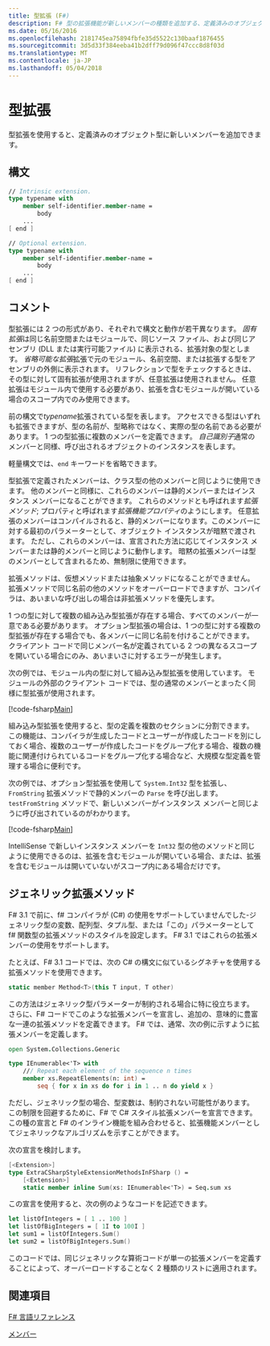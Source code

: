 ```yaml
---
title: 型拡張 (F#)
description: F# 型の拡張機能が新しいメンバーの種類を追加する、定義済みのオブジェクトを許可する方法について説明します。
ms.date: 05/16/2016
ms.openlocfilehash: 2181745ea75894fbfe35d5522c130baaf1876455
ms.sourcegitcommit: 3d5d33f384eeba41b2dff79d096f47ccc8d8f03d
ms.translationtype: MT
ms.contentlocale: ja-JP
ms.lasthandoff: 05/04/2018
---
```

# <a name="type-extensions"></a>型拡張

型拡張を使用すると、定義済みのオブジェクト型に新しいメンバーを追加できます。

## <a name="syntax"></a>構文

```fsharp
// Intrinsic extension.
type typename with
    member self-identifier.member-name =
        body
    ...
[ end ]

// Optional extension.
type typename with
    member self-identifier.member-name =
        body
    ...
[ end ]
```

## <a name="remarks"></a>コメント
型拡張には 2 つの形式があり、それぞれで構文と動作が若干異なります。 *固有拡張*は同じ名前空間またはモジュールで、同じソース ファイル、および同じアセンブリ (DLL または実行可能ファイル) に表示される、拡張対象の型とします。 *省略可能な拡張*拡張で元のモジュール、名前空間、または拡張する型をアセンブリの外側に表示されます。 リフレクションで型をチェックするときは、その型に対して固有拡張が使用されますが、任意拡張は使用されません。 任意拡張はモジュール内で使用する必要があり、拡張を含むモジュールが開いている場合のスコープ内でのみ使用できます。

前の構文で*typename*拡張されている型を表します。 アクセスできる型はいずれも拡張できますが、型の名前が、型略称ではなく、実際の型の名前である必要があります。 1 つの型拡張に複数のメンバーを定義できます。 *自己識別子*通常のメンバーと同様、呼び出されるオブジェクトのインスタンスを表します。

軽量構文では、`end` キーワードを省略できます。

型拡張で定義されたメンバーは、クラス型の他のメンバーと同じように使用できます。 他のメンバーと同様に、これらのメンバーは静的メンバーまたはインスタンス メンバーになることができます。 これらのメソッドとも呼ばれます*拡張メソッド*; プロパティと呼ばれます*拡張機能プロパティ*のようにします。 任意拡張のメンバーはコンパイルされると、静的メンバーになります。このメンバーに対する最初のパラメーターとして、オブジェクト インスタンスが暗黙で渡されます。 ただし、これらのメンバーは、宣言された方法に応じてインスタンス メンバーまたは静的メンバーと同じように動作します。 暗黙の拡張メンバーは型のメンバーとして含まれるため、無制限に使用できます。

拡張メソッドは、仮想メソッドまたは抽象メソッドになることができません。 拡張メソッドで同じ名前の他のメソッドをオーバーロードできますが、コンパイラは、あいまいな呼び出しの場合は非拡張メソッドを優先します。

1 つの型に対して複数の組み込み型拡張が存在する場合、すべてのメンバーが一意である必要があります。 オプション型拡張の場合は、1 つの型に対する複数の型拡張が存在する場合でも、各メンバーに同じ名前を付けることができます。 クライアント コードで同じメンバー名が定義されている 2 つの異なるスコープを開いている場合にのみ、あいまいさに対するエラーが発生します。

次の例では、モジュール内の型に対して組み込み型拡張を使用しています。 モジュールの外部のクライアント コードでは、型の通常のメンバーとまったく同様に型拡張が使用されます。

[!code-fsharp[Main](../../../samples/snippets/fsharp/lang-ref-2/snippet3701.fs)]

組み込み型拡張を使用すると、型の定義を複数のセクションに分割できます。 この機能は、コンパイラが生成したコードとユーザーが作成したコードを別にしておく場合、複数のユーザーが作成したコードをグループ化する場合、複数の機能に関連付けられているコードをグループ化する場合など、大規模な型定義を管理する場合に便利です。

次の例では、オプション型拡張を使用して `System.Int32` 型を拡張し、`FromString` 拡張メソッドで静的メンバーの `Parse` を呼び出します。 `testFromString` メソッドで、新しいメンバーがインスタンス メンバーと同じように呼び出されているのがわかります。

[!code-fsharp[Main](../../../samples/snippets/fsharp/lang-ref-2/snippet3702.fs)]

IntelliSense で新しいインスタンス メンバーを `Int32` 型の他のメソッドと同じように使用できるのは、拡張を含むモジュールが開いている場合、または、拡張を含むモジュールは開いていないがスコープ内にある場合だけです。

## <a name="generic-extension-methods"></a>ジェネリック拡張メソッド
F# 3.1 で前に、f# コンパイラが (C#) の使用をサポートしていませんでした-ジェネリック型の変数、配列型、タプル型、または「この」パラメーターとして f# 関数型の拡張メソッドのスタイルを設定します。 F# 3.1 ではこれらの拡張メンバーの使用をサポートします。

たとえば、F# 3.1 コードでは、次の C# の構文に似ているシグネチャを使用する拡張メソッドを使用できます。

```csharp
static member Method<T>(this T input, T other)
```

この方法はジェネリック型パラメーターが制約される場合に特に役立ちます。 さらに、F# コードでこのような拡張メンバーを宣言し、追加の、意味的に豊富な一連の拡張メソッドを定義できます。 F# では、通常、次の例に示すように拡張メンバーを定義します。

```fsharp
open System.Collections.Generic

type IEnumerable<'T> with
    /// Repeat each element of the sequence n times
    member xs.RepeatElements(n: int) =
        seq { for x in xs do for i in 1 .. n do yield x }
```

ただし、ジェネリック型の場合、型変数は、制約されない可能性があります。 この制限を回避するために、F# で C# スタイル拡張メンバーを宣言できます。 この種の宣言と F# のインライン機能を組み合わせると、拡張機能メンバーとしてジェネリックなアルゴリズムを示すことができます。

次の宣言を検討します。

```fsharp
[<Extension>]
type ExtraCSharpStyleExtensionMethodsInFSharp () =
    [<Extension>]
    static member inline Sum(xs: IEnumerable<'T>) = Seq.sum xs
```

この宣言を使用すると、次の例のようなコードを記述できます。

```fsharp
let listOfIntegers = [ 1 .. 100 ]
let listOfBigIntegers = [ 1I to 100I ]
let sum1 = listOfIntegers.Sum()
let sum2 = listOfBigIntegers.Sum()
```

このコードでは、同じジェネリックな算術コードが単一の拡張メンバーを定義することによって、オーバーロードすることなく 2 種類のリストに適用されます。


## <a name="see-also"></a>関連項目
[F# 言語リファレンス](index.md)

[メンバー](members/index.md)
